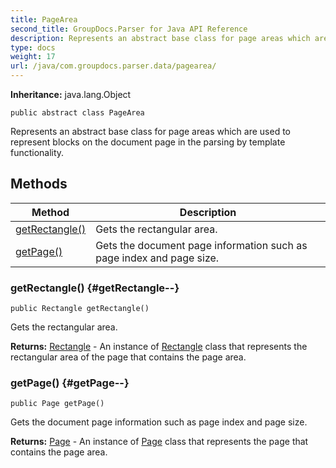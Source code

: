 ```yaml
---
title: PageArea
second_title: GroupDocs.Parser for Java API Reference
description: Represents an abstract base class for page areas which are used to represent blocks on the document page in the parsing by template functionality.
type: docs
weight: 17
url: /java/com.groupdocs.parser.data/pagearea/
---
```

**Inheritance:**
java.lang.Object
```
public abstract class PageArea
```

Represents an abstract base class for page areas which are used to represent blocks on the document page in the parsing by template functionality.
## Methods

| Method | Description |
| --- | --- |
| [getRectangle()](#getRectangle--) | Gets the rectangular area. |
| [getPage()](#getPage--) | Gets the document page information such as page index and page size. |
### getRectangle() {#getRectangle--}
```
public Rectangle getRectangle()
```


Gets the rectangular area.

**Returns:**
[Rectangle](../../com.groupdocs.parser.data/rectangle) - An instance of [Rectangle](../../com.groupdocs.parser.data/rectangle) class that represents the rectangular area of the page that contains the page area.
### getPage() {#getPage--}
```
public Page getPage()
```


Gets the document page information such as page index and page size.

**Returns:**
[Page](../../com.groupdocs.parser.data/page) - An instance of [Page](../../com.groupdocs.parser.data/page) class that represents the page that contains the page area.
